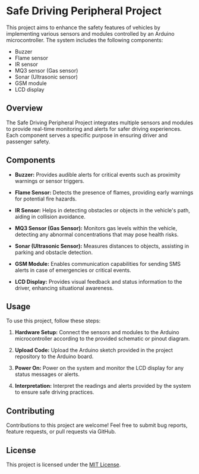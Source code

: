 # Safe Driving Peripheral Project

This project aims to enhance the safety features of vehicles by implementing various sensors and modules controlled by an Arduino microcontroller. The system includes the following components:

- Buzzer
- Flame sensor
- IR sensor
- MQ3 sensor (Gas sensor)
- Sonar (Ultrasonic sensor)
- GSM module
- LCD display

## Overview

The Safe Driving Peripheral Project integrates multiple sensors and modules to provide real-time monitoring and alerts for safer driving experiences. Each component serves a specific purpose in ensuring driver and passenger safety.

## Components

- **Buzzer:** Provides audible alerts for critical events such as proximity warnings or sensor triggers.
  
- **Flame Sensor:** Detects the presence of flames, providing early warnings for potential fire hazards.

- **IR Sensor:** Helps in detecting obstacles or objects in the vehicle's path, aiding in collision avoidance.

- **MQ3 Sensor (Gas Sensor):** Monitors gas levels within the vehicle, detecting any abnormal concentrations that may pose health risks.

- **Sonar (Ultrasonic Sensor):** Measures distances to objects, assisting in parking and obstacle detection.

- **GSM Module:** Enables communication capabilities for sending SMS alerts in case of emergencies or critical events.

- **LCD Display:** Provides visual feedback and status information to the driver, enhancing situational awareness.

## Usage

To use this project, follow these steps:

1. **Hardware Setup:** Connect the sensors and modules to the Arduino microcontroller according to the provided schematic or pinout diagram.

2. **Upload Code:** Upload the Arduino sketch provided in the project repository to the Arduino board.

3. **Power On:** Power on the system and monitor the LCD display for any status messages or alerts.

4. **Interpretation:** Interpret the readings and alerts provided by the system to ensure safe driving practices.

## Contributing

Contributions to this project are welcome! Feel free to submit bug reports, feature requests, or pull requests via GitHub.

## License

This project is licensed under the [MIT License](LICENSE).
